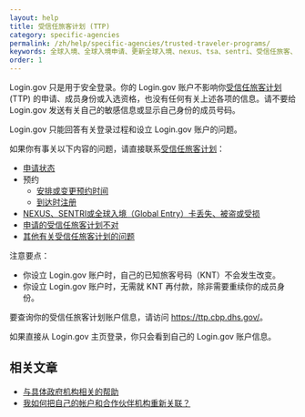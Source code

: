 ```yaml
---
layout: help
title: 受信任旅客计划 (TTP)
category: specific-agencies
permalink: /zh/help/specific-agencies/trusted-traveler-programs/
keywords: 全球入境、全球入境申请、更新全球入境、nexus、tsa、sentri、受信任旅客、ttp、全球入境更新
order: 1
---
```


Login.gov 只是用于安全登录。你的 Login.gov 账户不影响你[受信任旅客计划](https://ttp.dhs.gov/) (TTP) 的申请、成员身份或入选资格，也没有任何有关上述各项的信息。请不要给 Login.gov 发送有关自己的敏感信息或显示自己身份的成员号码。

Login.gov 只能回答有关登录过程和设立 Login.gov 账户的问题。

如果你有事关以下内容的问题，请直接联系[受信任旅客计划](https://help.cbp.gov/s/questions?language=en_US)：

* [申请状态](https://help.cbp.gov/s/article/Article-1886?language=en_US)
* 预约
  * [安排或变更预约时间](https://help.cbp.gov/s/article/Article1850?language=en_US)
  * [到达时注册](https://help.cbp.gov/s/article/Article-1871?language=en_US)
* [NEXUS、SENTRI或全球入境（Global Entry）卡丢失、被盗或受损](https://help.cbp.gov/s/article/Article-1453?language=en_US)
* [申请的受信任旅客计划不对](https://help.cbp.gov/s/article/Article-1354?language=en_US)
* [其他有关受信任旅客计划的问题](https://help.cbp.gov/s/all-ttp-articles?language=en_US)

注意要点：

* 你设立 Login.gov 账户时，自己的已知旅客号码（KNT）不会发生改变。
* 你设立 Login.gov 账户时，无需就 KNT 再付款，除非需要重续你的成员身份。

要查询你的受信任旅客计划账户信息，请访问 <https://ttp.cbp.dhs.gov/>。

如果直接从 Login.gov 主页登录，你只会看到自己的 Login.gov 账户信息。

## 相关文章

* [与具体政府机构相关的帮助](/zh/help/specific-agencies/overview/)
* [我如何把自己的帐户和合作伙伴机构重新关联？](#)
